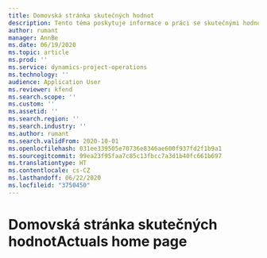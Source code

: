 ```yaml
---
title: Domovská stránka skutečných hodnot
description: Tento téma poskytuje informace o práci se skutečnými hodnotami ve službě Project Operations.
author: rumant
manager: AnnBe
ms.date: 06/19/2020
ms.topic: article
ms.prod: ''
ms.service: dynamics-project-operations
ms.technology: ''
audience: Application User
ms.reviewer: kfend
ms.search.scope: ''
ms.custom: ''
ms.assetid: ''
ms.search.region: ''
ms.search.industry: ''
ms.author: rumant
ms.search.validFrom: 2020-10-01
ms.openlocfilehash: 031ee339505e70736e8346ae600f937fd2f1b9a1
ms.sourcegitcommit: 99ea23f95faa7c85c13fbcc7a3d1b40fc661b697
ms.translationtype: HT
ms.contentlocale: cs-CZ
ms.lasthandoff: 06/22/2020
ms.locfileid: "3750450"
---
```

# <a name="actuals-home-page"></a><span data-ttu-id="78bb7-103">Domovská stránka skutečných hodnot</span><span class="sxs-lookup"><span data-stu-id="78bb7-103">Actuals home page</span></span>

